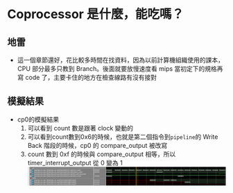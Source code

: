 # Coprocessor 是什麼，能吃嗎？

## 地雷

* 這一個章節還好，花比較多時間在找資料，因為以前計算機組織使用的課本，CPU 部分最多只教到 Branch。後面就要放慢速度看 mips 當初定下的規格再寫 code 了，主要卡住的地方在檢查線路有沒有接對

## 模擬結果

* cp0的模擬結果
    1. 可以看到 count 數是跟著 clock 變動的
    2. 可以看到count數到0x6的時候，也就是第二個指令到`pipeline`的 Write Back 階段的時候，cp0 的 compare_output 被改寫
    3. count 數到 0xf 的時候與 compare_output 相等，所以 timer_interrupt_output 從 0 變為 1
    ![模擬結果](SimulationResult_1.PNG)